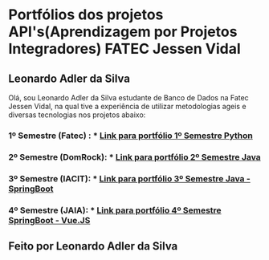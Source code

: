# Portfólios dos projetos API's(Aprendizagem por Projetos Integradores) FATEC Jessen Vidal

<h2> Leonardo Adler da Silva </h2>

  Olá, sou Leonardo Adler da Silva
estudante de Banco de Dados na Fatec Jessen Vidal, na qual tive a experiência de utilizar
metodologias ageis e diversas tecnologias nos projetos abaixo: 

### 1º Semestre (Fatec) : * [Link para portfólio 1º Semestre Python](https://github.com/LeoAdlerr/PortfolioApis/tree/main/1Semestre) 

### 2º Semestre (DomRock): * [Link para portfólio 2º Semestre Java](https://github.com/LeoAdlerr/PortfolioApis/tree/main/2Semestre)

### 3º Semestre (IACIT): * [Link para portfólio 3º Semestre Java - SpringBoot](https://github.com/LeoAdlerr/PortfolioApis/tree/main/3Semestre)

### 4º Semestre (JAIA): * [Link para portfólio 4º Semestre SpringBoot - Vue.JS](https://github.com/LeoAdlerr/PortfolioApis/tree/main/4Semestre)

## Feito por Leonardo Adler da Silva
